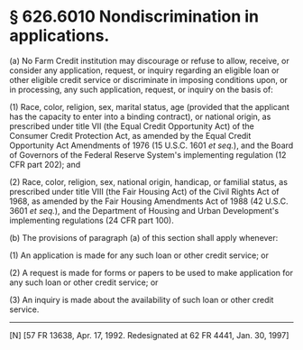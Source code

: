 # § 626.6010   Nondiscrimination in applications.

(a) No Farm Credit institution may discourage or refuse to allow, receive, or consider any application, request, or inquiry regarding an eligible loan or other eligible credit service or discriminate in imposing conditions upon, or in processing, any such application, request, or inquiry on the basis of:


(1) Race, color, religion, sex, marital status, age (provided that the applicant has the capacity to enter into a binding contract), or national origin, as prescribed under title VII (the Equal Credit Opportunity Act) of the Consumer Credit Protection Act, as amended by the Equal Credit Opportunity Act Amendments of 1976 (15 U.S.C. 1601 *et seq.*), and the Board of Governors of the Federal Reserve System's implementing regulation (12 CFR part 202); and


(2) Race, color, religion, sex, national origin, handicap, or familial status, as prescribed under title VIII (the Fair Housing Act) of the Civil Rights Act of 1968, as amended by the Fair Housing Amendments Act of 1988 (42 U.S.C. 3601 *et seq.*), and the Department of Housing and Urban Development's implementing regulations (24 CFR part 100).


(b) The provisions of paragraph (a) of this section shall apply whenever:


(1) An application is made for any such loan or other credit service; or


(2) A request is made for forms or papers to be used to make application for any such loan or other credit service; or


(3) An inquiry is made about the availability of such loan or other credit service.



---

[N] [57 FR 13638, Apr. 17, 1992. Redesignated at 62 FR 4441, Jan. 30, 1997]




